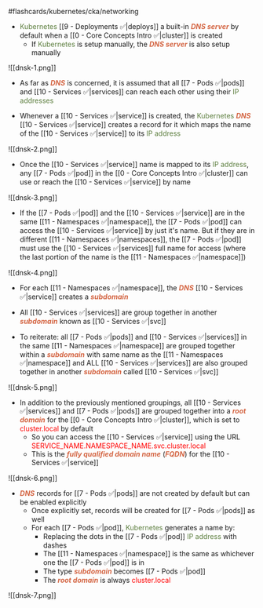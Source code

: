 #flashcards/kubernetes/cka/networking

- <span style="color:#5c7e3e">Kubernetes</span> [[9 - Deployments ✅|deploys]] a built-in <b><i><span style="color:#d46644">DNS server</span></i></b> by default when a [[0 - Core Concepts Intro ✅|cluster]] is created
	- If <span style="color:#5c7e3e">Kubernetes</span> is setup manually, the <b><i><span style="color:#d46644">DNS server</span></i></b> is also setup manually

![[dnsk-1.png]]

- As far as <b><i><span style="color:#d46644">DNS</span></i></b> is concerned, it is assumed that all [[7 - Pods ✅|pods]] and [[10 - Services ✅|services]] can reach each other using their <span style="color:#5c7e3e">IP addresses</span>

- Whenever a [[10 - Services ✅|service]] is created, the <span style="color:#5c7e3e">Kubernetes</span> <b><i><span style="color:#d46644">DNS</span></i></b> [[10 - Services ✅|service]] creates a record for it which maps the name of the [[10 - Services ✅|service]] to its <span style="color:#5c7e3e">IP address</span>

![[dnsk-2.png]]

- Once the [[10 - Services ✅|service]] name is mapped to its <span style="color:#5c7e3e">IP address</span>, any [[7 - Pods ✅|pod]] in the [[0 - Core Concepts Intro ✅|cluster]] can use or reach the [[10 - Services ✅|service]] by name

![[dnsk-3.png]]

- If the [[7 - Pods ✅|pod]] and the [[10 - Services ✅|service]] are in the same [[11 - Namespaces ✅|namespace]], the [[7 - Pods ✅|pod]] can access the [[10 - Services ✅|service]] by just it's name. But if they are in different [[11 - Namespaces ✅|namespaces]], the [[7 - Pods ✅|pod]] must use the [[10 - Services ✅|services]] full name for access (where the last portion of the name is the [[11 - Namespaces ✅|namespace]])

![[dnsk-4.png]]

- For each [[11 - Namespaces ✅|namespace]], the <b><i><span style="color:#d46644">DNS</span></i></b> [[10 - Services ✅|service]] creates a <b><i><span style="color:#d46644">subdomain</span></i></b>

- All [[10 - Services ✅|services]] are group together in another <b><i><span style="color:#d46644">subdomain</span></i></b> known as [[10 - Services ✅|svc]]

- To reiterate: all [[7 - Pods ✅|pods]] and [[10 - Services ✅|services]] in the same [[11 - Namespaces ✅|namespace]] are grouped together within a <b><i><span style="color:#d46644">subdomain</span></i></b> with same name as the [[11 - Namespaces ✅|namespace]] and ALL [[10 - Services ✅|services]] are also grouped together in another <b><i><span style="color:#d46644">subdomain</span></i></b> called [[10 - Services ✅|svc]]

![[dnsk-5.png]]

- In addition to the previously mentioned groupings, all [[10 - Services ✅|services]] and [[7 - Pods ✅|pods]] are grouped together into a <b><i><span style="color:#d46644">root domain</span></i></b> for the [[0 - Core Concepts Intro ✅|cluster]], which is set to <span style="color:red">cluster.local</span> by default
	- So you can access the [[10 - Services ✅|service]] using the URL <span style="color:red">SERVICE_NAME.NAMESPACE_NAME.svc.cluster.local</span>
	- This is the <b><i><span style="color:#d46644">fully qualified domain name</span></i></b> (<b><i><span style="color:#d46644">FQDN</span></i></b>) for the [[10 - Services ✅|service]]

![[dnsk-6.png]]

- <b><i><span style="color:#d46644">DNS</span></i></b> records for [[7 - Pods ✅|pods]] are not created by default but can be enabled explicitly
	- Once explicitly set, records will be created for [[7 - Pods ✅|pods]] as well
	- For each [[7 - Pods ✅|pod]], <span style="color:#5c7e3e">Kubernetes</span> generates a name by:
		- Replacing the dots in the [[7 - Pods ✅|pod]] <span style="color:#5c7e3e">IP address</span> with dashes
		- The [[11 - Namespaces ✅|namespace]] is the same as whichever one the [[7 - Pods ✅|pod]] is in
		- The type <b><i><span style="color:#d46644">subdomain</span></i></b> becomes [[7 - Pods ✅|pod]]
		- The <b><i><span style="color:#d46644">root domain</span></i></b> is always <span style="color:red">cluster.local</span>

![[dnsk-7.png]]